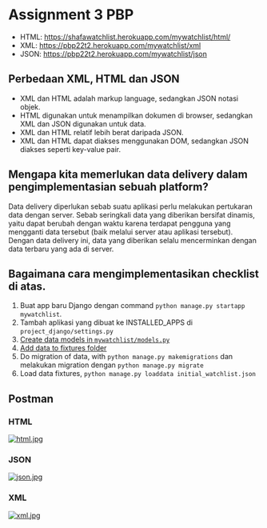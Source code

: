 # Assignment 3 PBP

- HTML: https://shafawatchlist.herokuapp.com/mywatchlist/html/
- XML: https://pbp22t2.herokuapp.com/mywatchlist/xml
- JSON: https://pbp22t2.herokuapp.com/mywatchlist/json

## Perbedaan XML, HTML dan JSON

- XML dan HTML adalah markup language, sedangkan JSON notasi objek.
- HTML digunakan untuk menampilkan dokumen di browser, sedangkan XML dan JSON digunakan untuk data.
- XML dan HTML relatif lebih berat daripada JSON.
- XML dan HTML dapat diakses menggunakan DOM, sedangkan JSON diakses seperti key-value pair.

## Mengapa kita memerlukan data delivery dalam pengimplementasian sebuah platform?

Data delivery diperlukan sebab suatu aplikasi perlu melakukan pertukaran data dengan server. Sebab seringkali
data yang diberikan bersifat dinamis, yaitu dapat berubah dengan waktu karena terdapat pengguna yang mengganti
data tersebut (baik melalui server atau aplikasi tersebut). Dengan data delivery ini, data yang diberikan
selalu mencerminkan dengan data terbaru yang ada di server.

## Bagaimana cara mengimplementasikan checklist di atas.

1. Buat app baru Django dengan command `python manage.py startapp mywatchlist`.
2. Tambah aplikasi yang dibuat ke INSTALLED_APPS di `project_django/settings.py`
3. [Create data models in `mywatchlist/models.py`](https://github.com/shafanjw/pbp_assignment/blob/main/mywatchlist/models.py)
4. [Add data to fixtures folder](https://github.com/shafanjw/pbp_assignment/tree/main/mywatchlist/fixtures)
6. Do migration of data, with `python manage.py makemigrations` dan melakukan migration dengan `python manage.py migrate`
7. Load data fixtures, `python manage.py loaddata initial_watchlist.json`

## Postman

### HTML

[![html.jpg](https://i.postimg.cc/90xL8ngN/html.jpg)](https://postimg.cc/Lg1khNpz)

### JSON

[![json.jpg](https://i.postimg.cc/y6rhGcY5/json.jpg)](https://postimg.cc/WtgJFDZ6)

### XML

[![xml.jpg](https://i.postimg.cc/jSyzC1Q0/xml.jpg)](https://postimg.cc/0z26BcBc)
